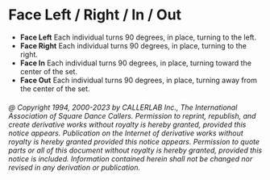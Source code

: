 
# Face Left / Right / In / Out

- **Face Left** Each individual turns 90 degrees, in place, turning to the left.
- **Face Right** Each individual turns 90 degrees, in place, turning to the right.
- **Face In** Each individual turns 90 degrees, in place, turning toward the center of the set.
- **Face Out** Each individual turns 90 degrees, in place, turning away from the center of the set.

###### @ Copyright 1994, 2000-2023 by CALLERLAB Inc., The International Association of Square Dance Callers. Permission to reprint, republish, and create derivative works without royalty is hereby granted, provided this notice appears. Publication on the Internet of derivative works without royalty is hereby granted provided this notice appears. Permission to quote parts or all of this document without royalty is hereby granted, provided this notice is included. Information contained herein shall not be changed nor revised in any derivation or publication.

